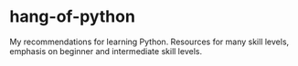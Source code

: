 # hang-of-python
My recommendations for learning Python. Resources for many skill levels, emphasis on beginner and intermediate skill levels.
